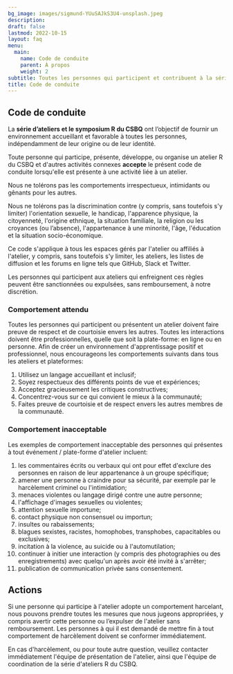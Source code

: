 ```yaml
---
bg_image: images/sigmund-YUuSAJkS3U4-unsplash.jpeg
description: 
draft: false
lastmod: 2022-10-15
layout: faq
menu:
  main:
    name: Code de conduite
    parent: À propos
    weight: 2
subtitle: Toutes les personnes qui participent et contribuent à la série d'ateliers R du CSBQ acceptent ce code de conduite.
title: Code de conduite 
---
```


## Code de conduite 

La **série d’ateliers et le symposium R du CSBQ** ont l’objectif de fournir un environnement accueillant et favorable à toutes les personnes, indépendamment de leur origine ou de leur identité.

Toute personne qui participe, présente, développe, ou organise un atelier R du CSBQ et d'autres activités connexes **accepte** le présent code de conduite lorsqu'elle est présente à une activité liée à un atelier.

Nous ne tolérons pas les comportements irrespectueux, intimidants ou gênants pour les autres.

Nous ne tolérons pas la discrimination contre (y compris, sans toutefois s'y limiter) l'orientation sexuelle, le handicap, l'apparence physique, la citoyenneté, l'origine ethnique, la situation familiale, la religion ou les croyances (ou l’absence), l'appartenance à une minorité, l'âge, l'éducation et la situation socio-économique.

Ce code s'applique à tous les espaces gérés par l'atelier ou affiliés à l'atelier, y compris, sans toutefois s'y limiter, les ateliers, les listes de diffusion et les forums en ligne tels que GitHub, Slack et Twitter.

Les personnes qui participent aux ateliers qui enfreignent ces règles peuvent être sanctionnées ou expulsées, sans remboursement, à notre discrétion.

### Comportement attendu

Toutes les personnes qui participent ou présentent un atelier doivent faire preuve de respect et de courtoisie envers les autres. Toutes les interactions doivent être professionnelles, quelle que soit la plate-forme: en ligne ou en personne. Afin de créer un environnement d'apprentissage positif et professionnel, nous encourageons les comportements suivants dans tous les ateliers et plateformes:

1. Utilisez un langage accueillant et inclusif;
2. Soyez respectueux des différents points de vue et expériences;
3. Acceptez gracieusement les critiques constructives;
4. Concentrez-vous sur ce qui convient le mieux à la communauté;
5. Faites preuve de courtoisie et de respect envers les autres membres de la communauté.

### Comportement inacceptable

Les exemples de comportement inacceptable des personnes qui présentes à tout événement / plate-forme d'atelier incluent:

1. les commentaires écrits ou verbaux qui ont pour effet d'exclure des personnes en raison de leur appartenance à un groupe spécifique;
2. amener une personne à craindre pour sa sécurité, par exemple par le harcèlement criminel ou l'intimidation;
3. menaces violentes ou langage dirigé contre une autre personne;
4. l'affichage d'images sexuelles ou violentes;
5. attention sexuelle importune;
6. contact physique non consensuel ou importun;
7. insultes ou rabaissements;
8. blagues sexistes, racistes, homophobes, transphobes, capacitables ou exclusives;
9. incitation à la violence, au suicide ou à l'automutilation;
10. continuer à initier une interaction (y compris des photographies ou des enregistrements) avec quelqu'un après avoir été invité à s'arrêter;
11. publication de communication privée sans consentement.

## Actions

Si une personne qui participe à l'atelier adopte un comportement harcelant, nous pouvons prendre toutes les mesures que nous jugeons appropriées, y compris avertir cette personne ou l’expulser de l'atelier sans remboursement. Les personnes à qui il est demandé de mettre fin à tout comportement de harcèlement doivent se conformer immédiatement.

En cas d'harcèlement, ou pour toute autre question, veuillez contacter immédiatement l'équipe de présentation de l'atelier, ainsi que l'équipe de coordination de la série d'ateliers R du CSBQ.
